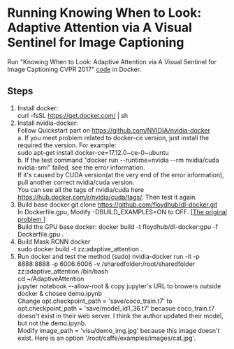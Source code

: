# Running Knowing When to Look: Adaptive Attention via A Visual Sentinel for Image Captioning

Run "Knowing When to Look: Adaptive Attention via A Visual Sentinel for Image Captioning CVPR 2017"   [code](https://github.com/jiasenlu/AdaptiveAttention) in Docker.   

## Steps

1. Install docker:    
curl -fsSL https://get.docker.com/ | sh  
2. Install nvidia-docker:  
Follow Quickstart part on https://github.com/NVIDIA/nvidia-docker   
 a. If you meet problem related to docker-ce version, just install the required the version. For example:  
             		sudo apt-get install docker-ce=17.12.0\~ce-0~ubuntu  
             b. If the test command "docker run --runtime=nvidia --rm nvidia/cuda nvidia-smi" failed, see the error information.  
               If it's caused by CUDA version(at the very end of the error information), pull another correct nvidia/cuda version.  
               You can see all the tags of nvidia/cuda here https://hub.docker.com/r/nvidia/cuda/tags/. Then test it again.  
3. Build base docker 
    git clone https://github.com/floydhub/dl-docker.git  
    In Dockerfile.gpu, Modify -DBUILD_EXAMPLES=ON to OFF. [[The original problem ](https://github.com/floydhub/dl-docker/issues/77)]  
    Build the GPU base docker: docker build -t floydhub/dl-docker:gpu -f Dockerfile.gpu .
4. Build Mask RCNN docker  
sudo docker build -t zz:adaptive_attention .  
5. Run docker and test the method
(sudo) nvidia-docker run -it -p 8888:8888 -p 6006:6006 -v /sharedfolder:/root/sharedfolder zz:adaptive_attention /bin/bash  
cd ~/AdaptiveAttention  
jupyter notebook --allow-root & copy jupyter's URL to browers outside docker & chosee demo.ipynb  
Change opt.checkpoint_path = 'save/coco_train.t7' to opt.checkpoint_path = 'save/model_id1_36.t7' becasue coco_train.t7 doesn't exist in their web server. I think the author updated their model, but not the demo.ipynb.  
Modify image_path = 'visu/demo_img.jpg' because this image doesn't exist. Here is an option '/root/caffe/examples/images/cat.jpg'.


